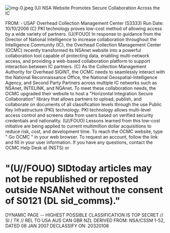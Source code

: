 ![img-0.jpeg](img-0.jpeg)
(U) NSA Website Promotes Secure Collaboration Across the IC

FROM: $\square$ USAF
Overhead Collection Management Center (S3333)
Run Date: 10/10/2006
(C) PKI technology proves low-cost method of allowing access by a wide variety of partners.
(U//FOUO) In response to guidance from the Director of National Intelligence to increase collaboration throughout the Intelligence Community (IC), the Overhead Collection Management Center (OCMC) recently transformed its NSAnet website into a powerful collaboration tool capable of protecting data, enabling multi-network access, and providing a web-based collaboration platform to support interaction between IC partners.
(C) As the Collection Management Authority for Overhead SIGINT, the OCMC needs to seamlessly interact with the National Reconnaissance Office, the National Geospatial-Intelligence Agency, and Second Party Partners across multiple IC networks such as NSAnet, INTELINK, and NGAnet. To meet these collaboration needs, the OCMC upgraded their website to host a "Horizontal Integration Secure Collaboration" library that allows partners to upload, publish, and collaborate on documents of all classification levels through the use Public Key Infrastructure (PKI) technology. PKI technology allows multi-level access control and screens data from users based on verified security credentials and nationality.
(U//FOUO) Lessons learned from this low-cost initiative are being applied to current multimillion dollar acquisitions to reduce risk, cost, and development time. To reach the OCMC website, type " Go OCMC " in your web browser. To request an account, follow the link and fill in your user information. If you have any questions, contact the OCMC Help Desk at (NSTS) or

# "(U//FOUO) SIDtoday articles may not be republished or reposted outside NSANet without the consent of S0121 (DL sid_comms)." 

DYNAMIC PAGE -- HIGHEST POSSIBLE CLASSIFICATION IS TOP SECRET // SI / TK // REL TO USA AUS CAN GBR NZL DERIVED FROM: NSA/CSSM 1-52, DATED 08 JAN 2007 DECLASSIFY ON: 20320108
